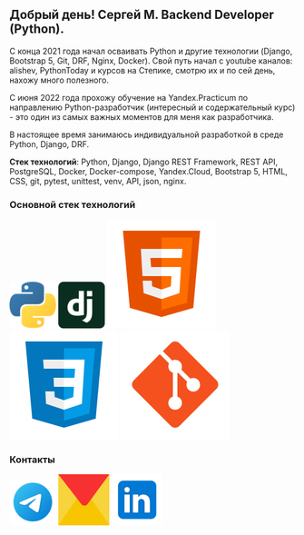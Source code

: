 ## Добрый день! Сергей М. Backend Developer (Python).

C конца 2021 года начал осваивать Python и другие технологии (Django, 
 Bootstrap 5, Git, DRF, Nginx, Docker). Свой путь начал с youtube каналов: alishev, PythonToday и курсов на Степике, смотрю их и по сей день, нахожу много полезного.

С июня 2022 года прохожу обучение на Yandex.Practicum по направлению Python-разработчик (интересный и содержательный курс) - это один из самых важных моментов для меня как разработчика.

В настоящее время занимаюсь индивидуальной разработкой в среде Python, Django, DRF.

**Стек технологий**: Python, Django, Django REST Framework, REST API, PostgreSQL, Docker, Docker-compose, Yandex.Cloud, Bootstrap 5, HTML, CSS, git, pytest, unittest, venv, API, json, nginx.

### Основной стек технологий
[<img src="./images/python.svg" width="82px" height="82px">](https://www.python.org)
[<img src="./images/django.svg" width="82px" height="82px">](https://www.djangoproject.com)
[<img src="./images/html-5.svg">](http://htmlbook.ru/html)
[<img src="./images/css3.svg">](https://html5book.ru/css-css3/)
[<img src="./images/git.svg">](https://git-scm.com)

### Контакты
[<img src="./images/telegram.svg" width="82px" height="82px">](https://t.me/Sergey_Martyshov)
[<img src="./images/ym.svg" width="90px" height="90px">](mailto:martyshovss@yandex.ru)
[<img src="./images/Linkedin.svg" width="90px" height="90px">](https://www.linkedin.com/in/sergey-martyshov/)

